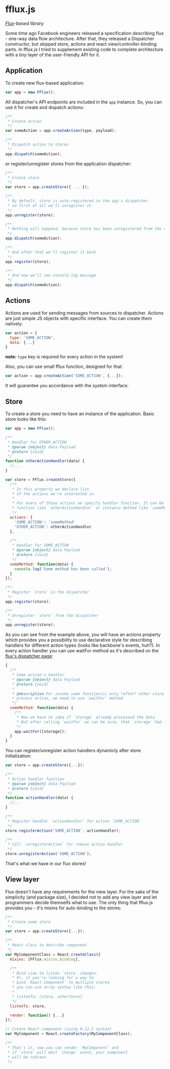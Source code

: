 fflux.js
==========
*[Flux](https://facebook.github.io/flux/)-based library*

Some time ago Facebook engineers released a specification describing flux - one-way data flow architecture. After that, they released a Dispatcher constructor, but skipped store, actions and react view/controller-binding parts. In fflux.js I tried to supplement existing code to complete architecture with a tiny layer of the user-friendly API for it.

Application
-----------

To create new flux-based application:

```javascript
var app = new FFlux();
```

All dispatcher's API endpoints are included in the <code>app</code> instance. So, you can use it for create and dispatch actions:

```javascript
/**
 * Create action
 */
var someAction = app.createAction(type, payload);

/**
 * Dispatch action to stores
 */
app.dispatch(someAction);
```

or register/unregister stores from the application dispatcher:

```javascript
/**
 * Create store
 */
var store = app.createStore({ ... });

/**
 * By default, store is auto-registered in the app's dispatcher,
 * so first of all we'll unregister it
 */
app.unregister(store);

/**
 * Nothing will happend, because store has been unregistered from the dispatcher
 */
app.dispatch(someAction);

/**
 * And after that we'll register it back
 */
app.register(store);

/**
 * And now we'll see console.log message
 */
app.dispatch(someAction);
```

Actions
-------

Actions are used for sending messages from sources to dispatcher. Actions are just simple JS objects with specific interface. You can create them natively:

```javascript
var action = {
  type: 'SOME_ACTION',
  data: {...}
}
```

**note:** `type` key is required for every action in the system!

Also, you can use small fflux function, designed for that:

```javascript
var action = app.createAction('SOME_ACTION', {...});
```
It will guarantee you accordance with the system interface.


Store
-----

To create a store you need to have an instance of the application. Basic store looks like this:

```javascript
var app = new FFlux();

/**
 * Handler for OTHER_ACTION
 * @param {object} data Payload
 * @return {void}
 */
function otherActionHandler(data) {
  //...
}

var store = FFlux.createStore({
  /**
   * In this property we declare list
   * of the actions we're interested in.
   *
   * For every of those actions we specify handler function. It can be independent
   * function like `otherActionHandler` or instance method like `someMethod`
   */
  actions: {
    'SOME_ACTION': 'someMethod'
    'OTHER_ACTION': otherActionHandler
  },

  /**
   * Handler for SOME_ACTION
   * @param {object} data Payload
   * @return {void}
   */
  someMethod: function(data) {
    console.log('Some method has been called');
  }
});

/**
 * Register `store` in the dispatcher
 */
app.register(store);

/**
 * Unregister `store` from the dispatcher
 */
app.unregister(store);
```

As you can see from the example above, you will have an actions property which provides you a possibility to use declarative style for describing handlers for different action types (looks like backbone's events, huh?). In every action handler you can use waitFor method as it's described on the [flux's dispatcher page](http://facebook.github.io/flux/docs/dispatcher.html#content):

```javascript
{
  /**
   * Some action's handler
   * @param {object} data Payload
   * @return {void}
   *
   * @description For invoke some function(s) only *after* other store
   * process action, we need to use `waitFor` method
   */
  someMethod: function(data) {
    /**
     * Now we have no idea if `storage` already processed the data
     * But after calling `waitFor` we can be sure, that `storage` had finished processing
     */
    app.waitFor([storage]);
  }
}
```

You can register/unregister action handlers dynamicly after store initialization:

```javascript
var store = app.createStore({...});

/**
 * Action handler function
 * @param {object} data Payload
 * @return {void}
 */
function actionHandler(data) {
  //...
}

/**
 * Register handler `actionHandler` for action `SOME_ACTION`
 */
store.registerAction('SOME_ACTION', actionHandler);

/**
 * Call `unregisterAction` for remove action handler
 */
store.unregisterAction('SOME_ACTION');
```

That's what we have in our flux stores!

View layer
------------------------------------------
Flux doesn't have any requirements for the view layer.
For the sake of the simplicity (and package size), I decided not to add any view layer and let programmers decide themselfs what to use. The only thing that fflux.js provides you - it's mixins for auto-binding to the stores:

```javascript
/**
 * Create some store
 */
var store = app.createStore({...});

/**
 * React class to describe component
 */
var MyComponentClass = React.createClass({
  mixins: [FFlux.mixins.binding],

  /**
   * Bind view to listen `store` changes.
   * Or, if you're looking for a way to 
   * bind `React Component` to multiple stores
   * you can use array syntax like this:
   * 
   * listenTo: [store, otherStore]
   */
  listenTo: store,

  render: function() {...}
});

// Create React component (using 0.12.2 syntax)
var MyComponent = React.createFactory(MyComponentClass);

/**
 * That's it, now you can render `MyComponent` and
 * if `store` will emit `change` event, your component
 * will be redrawn
 */
``` 
